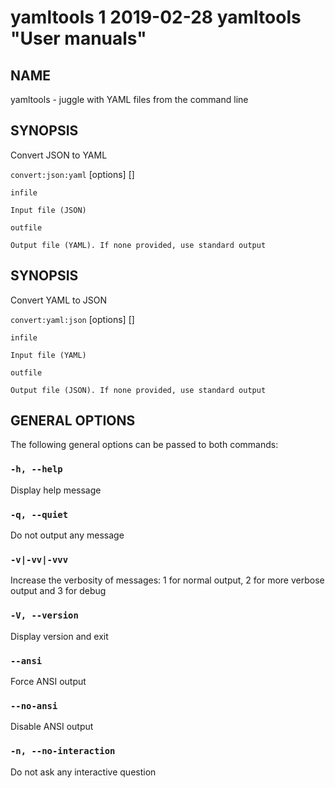 yamltools 1 2019-02-28 yamltools "User manuals"
================

## NAME

yamltools - juggle with YAML files from the command line


## SYNOPSIS

Convert JSON to YAML 

`convert:json:yaml` [options] <infile> [<outfile>]



`infile`

    Input file (JSON)

`outfile`

    Output file (YAML). If none provided, use standard output





## SYNOPSIS

Convert YAML to JSON

`convert:yaml:json` [options] <infile> [<outfile>]


`infile`

    Input file (YAML)


`outfile`

    Output file (JSON). If none provided, use standard output

## GENERAL OPTIONS

The following general options can be passed to both commands:

### `-h, --help`

Display help message

### `-q, --quiet`

Do not output any message

### `-v|-vv|-vvv`

Increase the verbosity of messages: 1 for normal output, 2 for more verbose output and 3 for debug

### `-V, --version`

Display version and exit

### `--ansi`

Force ANSI output

### `--no-ansi`

Disable ANSI output

### `-n, --no-interaction`

Do not ask any interactive question
